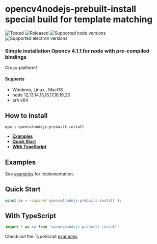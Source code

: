 # opencv4nodejs-prebuilt-install special build for template matching

![Tested](https://github.com/udarrr/opencv4nodejs-prebuilt-install/workflows/Tests/badge.svg)
![Released](https://github.com/udarrr/opencv4nodejs-prebuilt-install/workflows/Create%20tagged%20release/badge.svg)
![Supported node versions](https://img.shields.io/badge/node-12%2C%2013%2C%2014%2C%2015%2C%2016%2C%2017%2C%2018%2C%2019%2C%2020-green)
![Supported electron versions](https://img.shields.io/badge/electron-8%2C%209%2C%2010%2C%2011%2C%2012%2C%2013%2C%2014%2C%2015%2C%2016%2C%2017%2C%2018%2C%2019-green)

### Simple installation Opencv 4.1.1 for node with pre-compiled bindings

Cross-platform!

#### Supports

- Windows, Linux , MacOS
- node 12,13,14,15,16,17,18,19,20
- arh x64

## How to install

``` bash
npm i opencv4nodejs-prebuilt-install
```

- **[Examples](#examples)**
- **[Quick Start](#quick-start)**
- **[With TypeScript](#with-typescript)**

## Examples

See [examples](https://github.com/UrielCh/opencv4nodejs/tree/master/examples) for implementation.

## Quick Start

``` javascript
const cv = require('opencv4nodejs-prebuilt-install');
```

## With TypeScript

``` javascript
import * as cv from 'opencv4nodejs-prebuilt-install'
```

Check out the TypeScript [examples](https://github.com/urielch/opencv4nodejs/tree/master/examples).